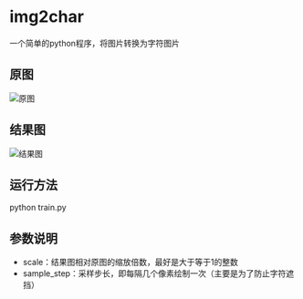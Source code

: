 # img2char
一个简单的python程序，将图片转换为字符图片

## 原图
![原图](https://github.com/clayandgithub/img2char/blob/master/input.jpg?raw=true)

## 结果图
![结果图](https://github.com/clayandgithub/img2char/blob/master/output.jpg?raw=true)

## 运行方法
python train.py

## 参数说明
- scale：结果图相对原图的缩放倍数，最好是大于等于1的整数
- sample_step：采样步长，即每隔几个像素绘制一次（主要是为了防止字符遮挡）
